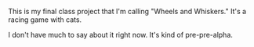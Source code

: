 This is my final class project that I'm calling "Wheels and Whiskers." It's a racing game with cats.

I don't have much to say about it right now. It's kind of pre-pre-alpha. 
